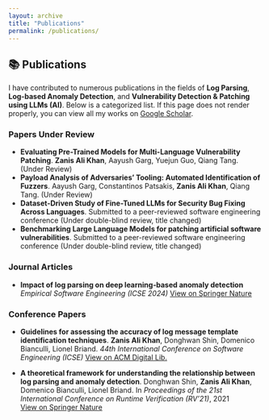 ```yaml
---
layout: archive
title: "Publications"
permalink: /publications/
---
```


## 📚 Publications

I have contributed to numerous publications in the fields of **Log Parsing**, **Log‑based Anomaly Detection**, and **Vulnerability Detection & Patching using LLMs (AI)**. Below is a categorized list. If this page does not render properly, you can view all my works on [Google Scholar](https://scholar.google.com/citations?user=meBzaLcAAAAJ&hl=en&oi=ao).

### Papers Under Review
- **Evaluating Pre-Trained Models for Multi-Language Vulnerability Patching**. **Zanis Ali Khan**, Aayush Garg, Yuejun Guo, Qiang Tang. (Under Review)
- **Payload Analysis of Adversaries’ Tooling: Automated Identification of Fuzzers**. Aayush Garg, Constantinos Patsakis, **Zanis Ali Khan**, Qiang Tang. (Under Review) 
- **Dataset-Driven Study of Fine-Tuned LLMs for Security Bug Fixing Across Languages**. Submitted to a peer-reviewed software engineering conference (Under double-blind review, title changed)
- **Benchmarking Large Language Models for patching artificial software vulnerabilities**. Submitted to a peer-reviewed software engineering conference (Under double-blind review, title changed)


### Journal Articles
- **Impact of log parsing on deep learning‑based anomaly detection**  
  *Empirical Software Engineering (ICSE 2024)* [View on Springer Nature](https://link.springer.com/article/10.1007/s10664-024-10533-w)

### Conference Papers
- **Guidelines for assessing the accuracy of log message template identification techniques**. **Zanis Ali Khan**, Donghwan Shin, Domenico Bianculli, Lionel Briand. *44th International Conference on Software Engineering (ICSE)* [View on ACM Digital Lib.](https://dl.acm.org/doi/abs/10.1145/3510003.3510101)

- **A theoretical framework for understanding the relationship between log parsing and anomaly detection**. Donghwan Shin, **Zanis Ali Khan**, Domenico Bianculli, Lionel Briand. In *Proceedings of the 21st International Conference on Runtime Verification (RV’21)*, 2021  
  [View on Springer Nature](https://link.springer.com/chapter/10.1007/978-3-030-88494-9_16)

